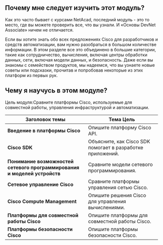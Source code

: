 <!-- 8.0.1 -->
## Почему мне следует изучить этот модуль?

Как это часто бывает с курсами NetAcad, последний модуль - это то место, где вы можете проверить все, что вы узнали. И «Основы DevNet Associate» ничем не отличается.

Если вы хотите знать обо всех предложениях Cisco для разработчиков и средств автоматизации, вам нужно разобраться в большом количестве информации. В этом разделе все это объединено в большие категории, такие как сотрудничество, вычисления, включая центры обработки данных, сети, включая модели данных, и безопасность. Даже если вы знакомы с семейством продуктов, мы надеемся, что вы узнаете новые советы или подсказки, прочитав и попробовав некоторые из этих платформ из первых рук.

<!-- 8.0.2 -->
## Чему я научусь в этом модуле?

Цель модуля:Сравните платформы Cisco, используемые для совместной работы, управления инфраструктурой и автоматизации.

| **Заголовок темы**                                                       | **Тема Цель**                                               |
| ------------------------------------------------------------------------ | ----------------------------------------------------------- |
| **Введение в платформы Cisco**                                           | Опишите платформу Cisco API.                                |
| **Cisco SDK**                                                            | Объясните, как Cisco  SDK помогает в разработке приложений. |
| **Понимание возможностей сетевого программирования и моделей устройств** | Сравните модели сетевого программирования.                  |
| **Сетевое управление Cisco**                                             | Сравните платформы управления сетью Cisco.                  |
| **Cisco Compute Management**                                             | Опишите решения Cisco для управления вычислениями.          |
| **Платформы для совместной работы Cisco**                                | Опишите платформы для совместной работы Cisco.              |
| **Платформы безопасности Cisco**                                         | Опишите платформы безопасности Cisco.                       |
